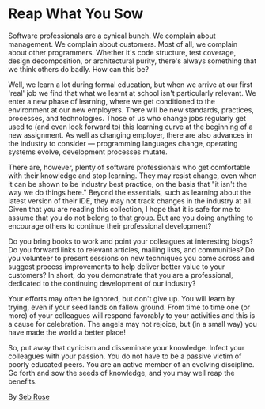 # Reap What You Sow

Software professionals are a cynical bunch. We complain about management. We complain about customers. Most of all, we complain about other programmers. Whether it's code structure, test coverage, design decomposition, or architectural purity, there's always something that we think others do badly. How can this be?

Well, we learn a lot during formal education, but when we arrive at our first 'real' job we find that what we learnt at school isn't particularly relevant. We enter a new phase of learning, where we get conditioned to the environment at our new employers. There will be new standards, practices, processes, and technologies. Those of us who change jobs regularly get used to (and even look forward to) this learning curve at the beginning of a new assignment. As well as changing employer, there are also advances in the industry to consider — programming languages change, operating systems evolve, development processes mutate.

There are, however, plenty of software professionals who get comfortable with their knowledge and stop learning. They may resist change, even when it can be shown to be industry best practice, on the basis that "it isn't the way we do things here." Beyond the essentials, such as learning about the latest version of their IDE, they may not track changes in the industry at all. Given that you are reading this collection, I hope that it is safe for me to assume that you do not belong to that group. But are you doing anything to encourage others to continue their professional development?

Do you bring books to work and point your colleagues at interesting blogs? Do you forward links to relevant articles, mailing lists, and communities? Do you volunteer to present sessions on new techniques you come across and suggest process improvements to help deliver better value to your customers? In short, do you demonstrate that you are a professional, dedicated to the continuing development of our industry?

Your efforts may often be ignored, but don't give up. You will learn by trying, even if your seed lands on fallow ground. From time to time one (or more) of your colleagues will respond favorably to your activities and this is a cause for celebration. The angels may not rejoice, but (in a small way) you have made the world a better place!

So, put away that cynicism and disseminate your knowledge. Infect your colleagues with your passion. You do not have to be a passive victim of poorly educated peers. You are an active member of an evolving discipline. Go forth and sow the seeds of knowledge, and you may well reap the benefits.

By [Seb Rose](http://programmer.97things.oreilly.com/wiki/index.php/Seb_Rose)
